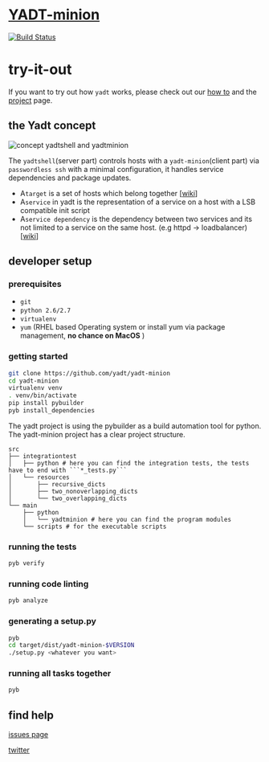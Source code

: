 # [YADT-minion](http://yadt-project.org)
[![Build Status](https://travis-ci.org/yadt/yadt-minion.svg?branch=master)](https://travis-ci.org/yadt/yadt-minion)

# try-it-out

If you want to try out how ```yadt``` works, please check out our [how to](https://github.com/yadt/try-it-yourself) and the [project](http://www.yadt-project.org/) page.

## the Yadt concept

![concept yadtshell and yadtminion](https://raw.githubusercontent.com/yadt/try-it-yourself/master/images/yadtshell_to_yadtminion.png)

The ```yadtshell```(server part) controls hosts with a ```yadt-minion```(client part) via ```passwordless ssh``` with a minimal configuration, it handles service dependencies and package updates.
- A```target``` is a set of hosts which belong together [[wiki](https://github.com/yadt/yadtshell/wiki/Target)]
- A```service``` in yadt is the representation of a service on a host with a LSB compatible init script
- A```service dependency``` is the dependency between two services and its not limited to a service on the same host. (e.g httpd -> loadbalancer) [[wiki](https://github.com/yadt/yadtshell/wiki/Metatargets,-Dependencies-and-Readonly-Services)]

## developer setup

### prerequisites
- ```git```
- ```python 2.6/2.7```
- ```virtualenv```
- ```yum```
(RHEL based Operating system or install yum via package management, **no chance on MacOS**
)

### getting started

```bash
git clone https://github.com/yadt/yadt-minion
cd yadt-minion
virtualenv venv
. venv/bin/activate
pip install pybuilder
pyb install_dependencies
```

The yadt project is using the pybuilder as a build automation tool for python. The yadt-minion project has a clear project structure.

```
src
├── integrationtest
│   ├── python # here you can find the integration tests, the tests have to end with ```*_tests.py```
│   └── resources
│       ├── recursive_dicts
│       ├── two_nonoverlapping_dicts
│       └── two_overlapping_dicts
└── main
    ├── python
    │   └── yadtminion # here you can find the program modules
    └── scripts # for the executable scripts
```

### running the tests
```bash
pyb verify
```

### running code linting

```bash
pyb analyze
```

### generating a setup.py
```bash
pyb
cd target/dist/yadt-minion-$VERSION
./setup.py <whatever you want>
```

### running all tasks together
```bash
pyb
```

## find help

[issues page](https://github.com/yadt/yadt-minion/issues)

[twitter](https://twitter.com/yadtproject)
